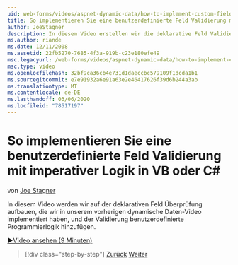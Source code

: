 ```yaml
---
uid: web-forms/videos/aspnet-dynamic-data/how-to-implement-custom-field-validation-with-imperative-logic-in-vb-or-c
title: So implementieren Sie eine benutzerdefinierte Feld Validierung mit imperativer Logik C# in VB oder | Microsoft-Dokumentation
author: JoeStagner
description: In diesem Video erstellen wir die deklarative Feld Validierung, die wir in unserem vorherigen dynamische Daten Video implementiert haben, und fügen unserer benutzerdefinierten Programmierlogik hinzu.
ms.author: riande
ms.date: 12/11/2008
ms.assetid: 22fb5270-7685-4f3a-919b-c23e180efe49
msc.legacyurl: /web-forms/videos/aspnet-dynamic-data/how-to-implement-custom-field-validation-with-imperative-logic-in-vb-or-c
msc.type: video
ms.openlocfilehash: 32bf9ca36cb4e731d1daeccbc579109f1dcda1b1
ms.sourcegitcommit: e7e91932a6e91a63e2e46417626f39d6b244a3ab
ms.translationtype: MT
ms.contentlocale: de-DE
ms.lasthandoff: 03/06/2020
ms.locfileid: "78517197"
---
```

# <a name="how-to-implement-custom-field-validation-with-imperative-logic-in-vb-or-c"></a>So implementieren Sie eine benutzerdefinierte Feld Validierung mit imperativer Logik in VB oder C\#

von [Joe Stagner](https://github.com/JoeStagner)

In diesem Video werden wir auf der deklarativen Feld Überprüfung aufbauen, die wir in unserem vorherigen dynamische Daten-Video implementiert haben, und der Validierung benutzerdefinierte Programmierlogik hinzufügen.

[&#9654;Video ansehen (9 Minuten)](https://channel9.msdn.com/Blogs/ASP-NET-Site-Videos/how-to-implement-custom-field-validation-with-imperative-logic-in-vb-or-c)

> [!div class="step-by-step"]
> [Zurück](how-to-use-attribute-validation-in-aspnet-dynamic-data-applications.md)
> [Weiter](how-to-remove-columns-from-your-dynamicdata-data-grids.md)

